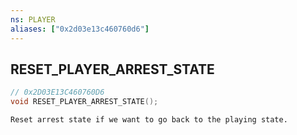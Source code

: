 ```yaml
---
ns: PLAYER
aliases: ["0x2d03e13c460760d6"]
---
```

## RESET_PLAYER_ARREST_STATE

```c
// 0x2D03E13C460760D6
void RESET_PLAYER_ARREST_STATE();
```

```
Reset arrest state if we want to go back to the playing state.
```
